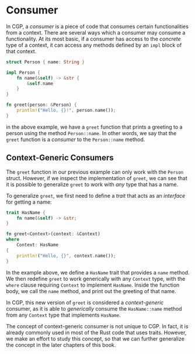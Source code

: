 # Consumer

In CGP, a _consumer_ is a piece of code that consumes certain functionalities from a context.
There are several ways which a consumer may consume a functionality. At its most basic,
if a consumer has access to the _concrete_ type of a context, it can access any methods
defined by an `impl` block of that context.

```rust
struct Person { name: String }

impl Person {
    fn name(&self) -> &str {
        &self.name
    }
}

fn greet(person: &Person) {
    println!("Hello, {}!", person.name());
}
```

in the above example, we have a `greet` function that prints a greeting to a person using
the method `Person::name`. In other words, we say that the `greet` function is a _consumer_
to the `Person::name` method.

## Context-Generic Consumers

The `greet` function in our previous example can only work with the `Person` struct. However,
if we inspect the implementation of `greet`, we can see that it is possible to generalize
`greet` to work with _any_ type that has a name.

To generalize `greet`, we first need to define a _trait_ that acts as an _interface_ for getting
a name:

```rust
trait HasName {
    fn name(&self) -> &str;
}

fn greet<Context>(context: &Context)
where
    Context: HasName
{
    println!("Hello, {}", context.name());
}
```

In the example above, we define a `HasName` trait that provides a `name` method. We then redefine
`greet` to work generically with any `Context` type, with the `where` clause requiring `Context` to
implement `HasName`. Inside the function body, we call the `name` method, and print out the greeting
of that name.

In CGP, this new version of `greet` is considered a _context-generic_ consumer, as it is able to _generically_
consume the `HasName::name` method from any `Context` type that implements `HasName`.

The concept of context-generic consumer is not unique to CGP. In fact, it is already commonly used
in most of the Rust code that uses traits. However, we make an effort to study this concept, so that
we can further generalize the concept in the later chapters of this book.